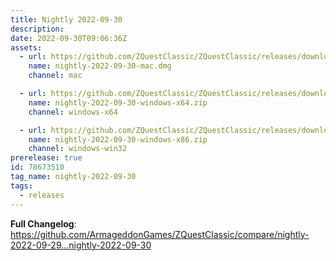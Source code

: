 ```yaml
---
title: Nightly 2022-09-30
description: 
date: 2022-09-30T09:06:36Z
assets: 
  - url: https://github.com/ZQuestClassic/ZQuestClassic/releases/download/nightly-2022-09-30/nightly-2022-09-30-mac.dmg
    name: nightly-2022-09-30-mac.dmg
    channel: mac

  - url: https://github.com/ZQuestClassic/ZQuestClassic/releases/download/nightly-2022-09-30/nightly-2022-09-30-windows-x64.zip
    name: nightly-2022-09-30-windows-x64.zip
    channel: windows-x64

  - url: https://github.com/ZQuestClassic/ZQuestClassic/releases/download/nightly-2022-09-30/nightly-2022-09-30-windows-x86.zip
    name: nightly-2022-09-30-windows-x86.zip
    channel: windows-win32
prerelease: true
id: 78673510
tag_name: nightly-2022-09-30
tags:
  - releases
---
```


**Full Changelog**: https://github.com/ArmageddonGames/ZQuestClassic/compare/nightly-2022-09-29...nightly-2022-09-30
